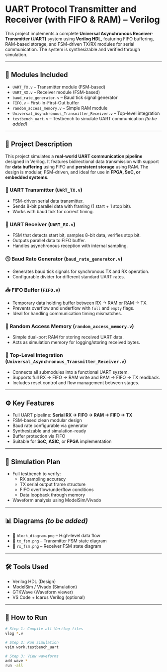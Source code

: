 
# UART Protocol Transmitter and Receiver (with FIFO & RAM) – Verilog

This project implements a complete **Universal Asynchronous Receiver-Transmitter (UART)** system using **Verilog HDL**, featuring FIFO buffering, RAM-based storage, and FSM-driven TX/RX modules for serial communication. The system is synthesizable and verified through simulation.

---

## 📂 Modules Included

- `UART_TX.v` – Transmitter module (FSM-based)
- `UART_RX.v` – Receiver module (FSM-based)
- `baud_rate_generator.v` – Baud tick signal generator
- `FIFO.v` – First-In-First-Out buffer
- `random_access_memory.v` – Simple RAM module
- `Universal_Asynchronous_Transmitter_Receiver.v` – Top-level integration
- `testbench_uart.v` – Testbench to simulate UART communication *(to be added)*

---

## 📌 Project Description

This project simulates a **real-world UART communication pipeline** designed in Verilog. It features bidirectional data transmission with support for **data buffering** using FIFO and **persistent storage** using RAM. The design is modular, FSM-driven, and ideal for use in **FPGA, SoC, or embedded systems**.

### 🔁 UART Transmitter (`UART_TX.v`)
- FSM-driven serial data transmitter.
- Sends 8-bit parallel data with framing (1 start + 1 stop bit).
- Works with baud tick for correct timing.

### 🔂 UART Receiver (`UART_RX.v`)
- FSM that detects start bit, samples 8-bit data, verifies stop bit.
- Outputs parallel data to FIFO buffer.
- Handles asynchronous reception with internal sampling.

### 🕓 Baud Rate Generator (`baud_rate_generator.v`)
- Generates baud tick signals for synchronous TX and RX operation.
- Configurable divider for different standard UART rates.

### 📥 FIFO Buffer (`FIFO.v`)
- Temporary data holding buffer between RX → RAM or RAM → TX.
- Prevents overflow and underflow with `full` and `empty` flags.
- Ideal for handling communication timing mismatches.

### 💾 Random Access Memory (`random_access_memory.v`)
- Simple dual-port RAM for storing received UART data.
- Acts as simulation memory for logging/storing received bytes.

### 🧩 Top-Level Integration (`Universal_Asynchronous_Transmitter_Receiver.v`)
- Connects all submodules into a functional UART system.
- Supports full RX → FIFO → RAM write and RAM → FIFO → TX readback.
- Includes reset control and flow management between stages.

---

## ⚙️ Key Features

- Full UART pipeline: **Serial RX → FIFO → RAM → FIFO → TX**
- FSM-based clean modular design
- Baud rate configurable via generator
- Synthesizable and simulation-ready
- Buffer protection via FIFO
- Suitable for **SoC**, **ASIC**, or **FPGA** implementation

---

## 🧪 Simulation Plan

- Full testbench to verify:
  - RX sampling accuracy
  - TX serial output frame structure
  - FIFO overflow/underflow conditions
  - Data loopback through memory
- Waveform analysis using ModelSim/Vivado

---

## 📊 Diagrams *(to be added)*


- 📡 `block_diagram.png` – High-level data flow
- 🔁 `tx_fsm.png` – Transmitter FSM state diagram
- 🔂 `rx_fsm.png` – Receiver FSM state diagram

---

## 🛠 Tools Used

- Verilog HDL (Design)
- ModelSim / Vivado (Simulation)
- GTKWave (Waveform viewer)
- VS Code + Icarus Verilog (optional)

---

## 📁 How to Run

```bash
# Step 1: Compile all Verilog files
vlog *.v

# Step 2: Run simulation
vsim work.testbench_uart

# Step 3: View waveforms
add wave *
run -all
